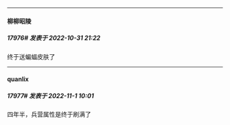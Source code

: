 

*****

####  柳柳昭陵  
##### 17976#       发表于 2022-10-31 21:22

终于送蝙蝠皮肤了



*****

####  quanlix  
##### 17977#       发表于 2022-11-1 10:01

四年半，兵营属性是终于刷满了

